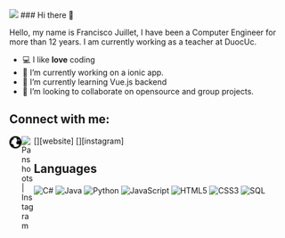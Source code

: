 <img src="https://komarev.com/ghpvc/?username=ProfePanshoots">
### Hi there 👋

Hello, my name is Francisco Juillet, I have been a Computer Engineer for more than 12 years. I am currently working as a teacher at DuocUc.

- 💻 I like **love** coding
- 🔭 I’m currently working on a ionic app.
- 🌱 I’m currently learning Vue.js backend
- 👯 I’m looking to collaborate on opensource and group projects.


 ## Connect with me:

[<img align="left" alt="ProfePanshoots" width="22px" src="https://raw.githubusercontent.com/iconic/open-iconic/master/svg/globe.svg" />][website]
[<img align="left" alt="Panshoots | Instagram" width="22px" src="https://cdn.jsdelivr.net/npm/simple-icons@v3/icons/instagram.svg" />][instagram]


## Languages

![C#](https://img.shields.io/badge/-C#-000000?style=flat&logo=c%2B%2B)
![Java](https://img.shields.io/badge/-Java-000000?style=flat&logo=java)
![Python](https://img.shields.io/badge/-Python-000000?style=flat&logo=python)
![JavaScript](https://img.shields.io/badge/-JavaScript-000000?style=flat&logo=javascript)
![HTML5](https://img.shields.io/badge/-HTML5-000000?style=flat&logo=html5)
![CSS3](https://img.shields.io/badge/-CSS-000000?style=flat&logo=css3)
![SQL](https://img.shields.io/badge/-SQL-000000?style=flat&logo=mysql)
